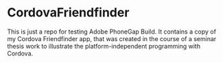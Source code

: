 # CordovaFriendfinder

This is just a repo for testing Adobe PhoneGap Build.
It contains a copy of my Cordova Friendfinder app, that was created in the course of a seminar thesis work to illustrate the platform-independent programming with Cordova.
